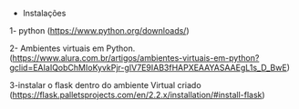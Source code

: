 * Instalações 

1- python (https://www.python.org/downloads/)

2- Ambientes virtuais em Python. (https://www.alura.com.br/artigos/ambientes-virtuais-em-python?gclid=EAIaIQobChMIoKyvkPjr-gIV7E9IAB3fHAPXEAAYASAAEgL1s_D_BwE)

3-instalar o flask dentro do ambiente Virtual criado (https://flask.palletsprojects.com/en/2.2.x/installation/#install-flask)

